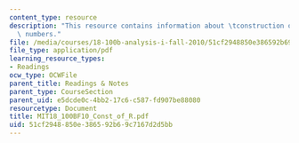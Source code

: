 ```yaml
---
content_type: resource
description: "This resource contains information about \tconstruction of the real\
  \ numbers."
file: /media/courses/18-100b-analysis-i-fall-2010/51cf2948850e386592b69c7167d2d5bb_MIT18_100BF10_Const_of_R.pdf
file_type: application/pdf
learning_resource_types:
- Readings
ocw_type: OCWFile
parent_title: Readings & Notes
parent_type: CourseSection
parent_uid: e5dcde0c-4bb2-17c6-c587-fd907be88080
resourcetype: Document
title: MIT18_100BF10_Const_of_R.pdf
uid: 51cf2948-850e-3865-92b6-9c7167d2d5bb
---
```


